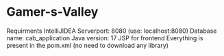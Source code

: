 # Gamer-s-Valley
Requirments
IntelliJIDEA
Serverport: 8080 (use: localhost:8080)
Database name: cab_application
Java version: 17
JSP for frontend
Everything is present in the pom.xml (no need to download any library)
